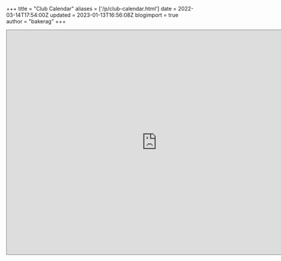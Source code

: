 +++
title = "Club Calendar"
aliases = ['/p/club-calendar.html']
date = 2022-03-14T17:54:00Z
updated = 2023-01-13T16:56:08Z
blogimport = true 
author = "bakerag"
+++

<iframe frameborder="0" height="600" scrolling="no" src="https://calendar.google.com/calendar/embed?height=600&amp;wkst=1&amp;bgcolor=%23ffffff&amp;ctz=America%2FPhoenix&amp;showTitle=0&amp;showCalendars=0&amp;showDate=1&amp;mode=AGENDA&amp;src=d2hpc2tleXJvd2JyZXdjbHViQGdtYWlsLmNvbQ&src=YzYxYTVjYmNjMjI1NzEzNTllMzdhZTZlNTFiYTM1YWZiOWRlZGZlMTA0ZDI3NWNiYjdiYTEwZTYyMDE2MTY4MEBncm91cC5jYWxlbmRhci5nb29nbGUuY29t&amp;color=%237986CB" style="border: solid 1px #777;" width="800"></iframe>

